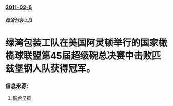 ### [2011-02-6](/zh/news/2011/02/6/index.md)

##### 绿湾包装工队
# 绿湾包装工队在美国阿灵顿举行的国家橄榄球联盟第45届超级碗总决赛中击败匹兹堡钢人队获得冠军。




### 信息来源:

1. [联合早报](http://www.zaobao.com/ty/ty110208_004.shtml)
